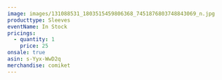 ```yaml
---
image: images/131088531_1803515459806368_7451876803748843069_n.jpg
producttype: Sleeves
eventName: In Stock
pricings:
  - quantity: 1
    price: 25
onsale: true
asin: s-Yyx-WwD2q
merchandise: comiket
---
```

